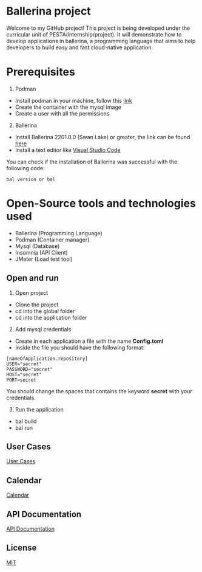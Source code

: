 
# Ballerina project

Welcome to my GitHub project! This project is being developed under the curricular unit of PESTA(internship/project). It will demonstrate how to develop applications in ballerina, a programming language that aims to help developers to build easy and fast cloud-native application.

# Prerequisites

1. Podman
- Install podman in your machine, follow this [link](https://github.com/containers/podman/blob/main/docs/tutorials/podman-for-windows.md)
- Create the container with the mysql image
- Create a user with all the permissions

2. Ballerina
- Install Ballerina 2201.0.0 (Swan Lake) or greater, the link can be found [here](https://ballerina.io/learn/install-ballerina/set-up-ballerina/)
- Install a text editor like [Visual Studio Code](https://code.visualstudio.com/)

You can check if the installation of Ballerina was successful with the following code:

```
bal version or bal
```
# Open-Source tools and technologies used
- Ballerina (Programming Language)
- Podman (Container manager)
- Mysql (Database)
- Insomnia (API Client)
- JMeter (Load test tool)

## Open and run
1. Open project
- Clone the project
- cd into the global folder
- cd into the application folder

2. Add mysql credentials
- Create in each application a file with the name **Config.toml**
- Inside the file you should have the following format:
```
[nameOfApplication.repository]
USER="secret"
PASSWORD="secret"
HOST="secret"
PORT=secret
```

You should change the spaces that contains the keyword **secret** with your credentials.

3. Run the application
- bal build
- bal run
    
## User Cases

[User Cases]()


## Calendar

[Calendar]()


## API Documentation

[API Documentation](https://github.com/TiagoNora/ballerina-project/blob/fe611e643f987d1098c92e0ae58d614024d34fab/docs/apiDocumentation.md)

## License

[MIT](https://choosealicense.com/licenses/mit/)


